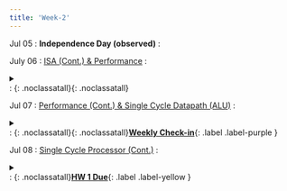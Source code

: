 ```yaml
---
title: 'Week-2'
---
```


Jul 05
: **Independence Day (observed)**
  : 


July 06
: [ISA (Cont.) & Performance](https://canvas.ucsd.edu/files/4747052/download?download_frd=1)
  :  <details  title="recommended readings" class="my"><summary><i class="icon fas fa-book-reader "></i></summary><span class="fs-2">Read 1.6,1.10 </span></details> 
  : [<i class="icon fas fa-file-pdf"></i>](https://canvas.ucsd.edu/files/4747052/download?download_frd=1 "slides")[<i class="icon fas fas fa-video"></i>](https://canvas.ucsd.edu/courses/28054/external_tools/82 "video"){: .noclassatall}[<i class="icon fas fa-chalkboard-teacher"></i>](https://canvas.ucsd.edu/files/4747035/download?download_frd=1 "annotated slides"){: .noclassatall}



Jul 07
: [Performance (Cont.) & Single Cycle Datapath (ALU)](#)
  : <details  title="recommended readings"  class="my"><summary><i class="icon fas fa-book-reader "></i></summary><span class="fs-2">Read 4.1-4.3, Skim 4.4</span></details>
  : [<i class="icon fas fa-file-pdf"></i>](https://canvas.ucsd.edu/files/4749318/ "slides")[<i class="icon fas fas fa-video"></i>](https://canvas.ucsd.edu/courses/28054/external_tools/82 "video"){: .noclassatall}[<i class="icon fas fa-chalkboard-teacher"></i>](https://canvas.ucsd.edu/files/4749722/download?download_frd=1 "annotated slides"){: .noclassatall}[**Weekly Check-in**](https://canvas.ucsd.edu/courses/28054/quizzes){: .label .label-purple }
  


Jul 08
: [Single Cycle Processor (Cont.)](https://canvas.ucsd.edu/files/4753326/) 
  :  <details  title="recommended readings"  class="my"><summary><i class="icon fas fa-book-reader "></i></summary><span class="fs-2">Read 4.4</span></details>
  : [<i class="icon fas fa-file-pdf"></i>](https://canvas.ucsd.edu/files/4753326/ "slides")[<i class="icon fas fas fa-video"></i>](https://canvas.ucsd.edu/courses/28054/external_tools/82 "video"){: .noclassatall}[<i class="icon fas fa-chalkboard-teacher"></i>](https://canvas.ucsd.edu/files/4753318 "annotated slides")[**HW 1 Due**](https://canvas.ucsd.edu/courses/28054/assignments/342802){: .label .label-yellow }


